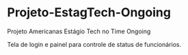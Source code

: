 # Projeto-EstagTech-Ongoing
Projeto Americanas Estágio Tech no Time Ongoing

Tela de login e painel para controle de status de funcionários.
